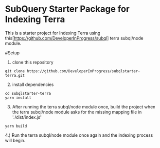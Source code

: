 # SubQuery Starter Package for Indexing Terra

This is a starter project for Indexing Terra using this[https://github.com/DeveloperInProgress/subql] terra subql/node module.

#Setup

1. clone this repository

`git clone https://github.com/DeveloperInProgress/subqlstarter-terra.git`

2. install dependencies

```
cd subqlstarter-terra
yarn install
```

3. After running the terra subql/node module once, build the project when the terra subql/node module asks for the missing mapping file in './dist/index.js'

```
yarn build
```

4.) Run the terra subql/node module once again and the indexing process will begin. 
